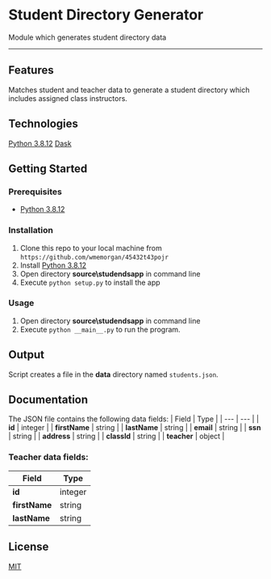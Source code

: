 # Student Directory Generator
Module which generates student directory data

---
## Features
Matches student and teacher data to generate a student directory which includes assigned class instructors.


## Technologies
[Python 3.8.12](https://www.python.org/downloads/release/python-3812/)
[Dask](https://dask.org/)

## Getting Started
### Prerequisites
- [Python 3.8.12](https://www.python.org/downloads/release/python-3812/)

### Installation
1. Clone this repo to your local machine from `https://github.com/wmemorgan/45432t43pojr`
2. Install [Python 3.8.12](https://www.python.org/downloads/release/python-3812/)
3. Open directory **source\studendsapp** in command line
4. Execute `python setup.py` to install the app

### Usage 
1. Open directory **source\studendsapp** in command line
2. Execute `python __main__.py` to run the program.

## Output
Script creates a file in the **data** directory named `students.json`.


## Documentation
The JSON file contains the following data fields:
| Field | Type |
| --- | --- |
| **id** | integer |
| **firstName** | string |
| **lastName** | string |
| **email** | string |
| **ssn** | string |
| **address** | string |
| **classId** | string | 
| **teacher** | object |


### Teacher data fields:
| Field | Type |
| --- | --- |
| **id** | integer |
| **firstName** | string |
| **lastName** | string |

## License
[MIT]()